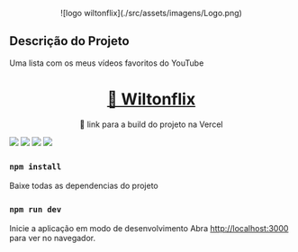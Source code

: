 <p align="center">
![logo wiltonflix](./src/assets/imagens/Logo.png)
</p>

## Descrição do Projeto

<p>Uma lista com os meus vídeos favoritos do YouTube</p>

<h1 align="center">
    <a href="https://wiltonflix.vercel.app//">🔗 Wiltonflix</a>
</h1>
<p align="center">🚀 link para a build do projeto na Vercel</p>

<div display="inline">
<img src="https://img.shields.io/badge/license-MIT-brightgreen"/>
<img src="https://img.shields.io/badge/npm-v6.14.8-brightgreen"/>
<img src="https://img.shields.io/badge/react-v16.3.1-brightgreen"/>
<img src="https://img.shields.io/badge/styled_components-v5.1.1-brightgreen"/>
</div>

### `npm install`
Baixe todas as dependencias do projeto

### `npm run dev`
Inicie a aplicação em modo de desenvolvimento
Abra [http://localhost:3000](http://localhost:3000) para ver no navegador.

